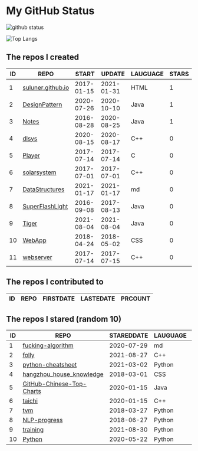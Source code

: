 # My GitHub Status

<img src="https://github-readme-stats-1.yihong0618.vercel.app/api?username=ThaddeusJiang&show_icons=true&&&hide_title=true&count_private=true" alt="github status" />

![Top Langs](https://github-readme-stats-1.yihong0618.vercel.app/api/top-langs/?username=ThaddeusJiang&layout=compact)

<!--START_SECTION:my_github-->
## The repos I created
| ID |                               REPO                                |   START    |   UPDATE   | LAUGUAGE | STARS |
|----|-------------------------------------------------------------------|------------|------------|----------|-------|
|  1 | [suluner.github.io](https://github.com/suluner/suluner.github.io) | 2017-01-15 | 2021-01-31 | HTML     |     1 |
|  2 | [DesignPattern](https://github.com/suluner/DesignPattern)         | 2020-07-26 | 2020-10-10 | Java     |     1 |
|  3 | [Notes](https://github.com/suluner/Notes)                         | 2016-08-28 | 2020-08-25 | Java     |     1 |
|  4 | [dlsys](https://github.com/suluner/dlsys)                         | 2020-08-15 | 2020-08-17 | C++      |     0 |
|  5 | [Player](https://github.com/suluner/Player)                       | 2017-07-14 | 2017-07-14 | C        |     0 |
|  6 | [solarsystem](https://github.com/suluner/solarsystem)             | 2017-07-01 | 2017-07-01 | C++      |     0 |
|  7 | [DataStructures](https://github.com/suluner/DataStructures)       | 2021-01-17 | 2021-01-17 | md       |     0 |
|  8 | [SuperFlashLight](https://github.com/suluner/SuperFlashLight)     | 2016-09-08 | 2017-08-13 | Java     |     0 |
|  9 | [Tiger](https://github.com/suluner/Tiger)                         | 2021-08-04 | 2021-08-04 | Java     |     0 |
| 10 | [WebApp](https://github.com/suluner/WebApp)                       | 2018-04-24 | 2018-05-02 | CSS      |     0 |
| 11 | [webserver](https://github.com/suluner/webserver)                 | 2017-07-14 | 2017-07-15 | C++      |     0 |

## The repos I contributed to
| ID | REPO | FIRSTDATE | LASTEDATE | PRCOUNT |
|----|------|-----------|-----------|---------|

## The repos I stared (random 10)
| ID |                                         REPO                                          | STAREDDATE | LAUGUAGE | LATESTUPDATE |
|----|---------------------------------------------------------------------------------------|------------|----------|--------------|
|  1 | [fucking-algorithm](https://github.com/labuladong/fucking-algorithm)                  | 2020-07-29 | md       | 2021-10-30   |
|  2 | [folly](https://github.com/facebook/folly)                                            | 2021-08-27 | C++      | 2021-10-30   |
|  3 | [python-cheatsheet](https://github.com/gto76/python-cheatsheet)                       | 2021-03-02 | Python   | 2021-10-30   |
|  4 | [hangzhou_house_knowledge](https://github.com/houshanren/hangzhou_house_knowledge)    | 2018-03-01 | CSS      | 2021-10-29   |
|  5 | [GitHub-Chinese-Top-Charts](https://github.com/kon9chunkit/GitHub-Chinese-Top-Charts) | 2020-01-15 | Java     | 2021-10-31   |
|  6 | [taichi](https://github.com/taichi-dev/taichi)                                        | 2020-01-15 | C++      | 2021-10-31   |
|  7 | [tvm](https://github.com/apache/tvm)                                                  | 2018-03-27 | Python   | 2021-10-30   |
|  8 | [NLP-progress](https://github.com/sebastianruder/NLP-progress)                        | 2018-06-27 | Python   | 2021-10-30   |
|  9 | [training](https://github.com/mlcommons/training)                                     | 2021-08-30 | Python   | 2021-10-29   |
| 10 | [Python](https://github.com/TheAlgorithms/Python)                                     | 2020-05-22 | Python   | 2021-10-31   |

<!--END_SECTION:my_github-->